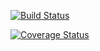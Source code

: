 [![Build Status](https://travis-ci.org/JoyLubega/courses_redux.svg?branch=tests)](https://travis-ci.org/JoyLubega/courses_redux)

[![Coverage Status](https://coveralls.io/repos/github/JoyLubega/courses_redux/badge.svg?branch=tests)](https://coveralls.io/github/JoyLubega/courses_redux?branch=tests)